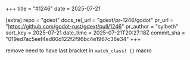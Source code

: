 +++
title = "#1246"
date = 2025-07-21

[extra]
repo = "gdext"
docs_rel_url = "gdext/pr-1246/godot"
pr_url = "https://github.com/godot-rust/gdext/pull/1246"
pr_author = "sylbeth"
sort_key = 2025-07-21
date_time = 2025-07-21T20:27:18Z
commit_sha = "019ed7ac5eef4ed60d122f2f96bc4e1967c36e34"
+++

remove need to have last bracket in `match_class! {}` macro
